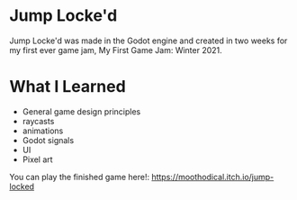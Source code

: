 # Jump Locke'd
Jump Locke'd was made in the Godot engine and created in two weeks for my first ever game jam, My First Game Jam: Winter 2021.

# What I Learned
- General game design principles
- raycasts
- animations
- Godot signals
- UI
- Pixel art

You can play the finished game here!: https://moothodical.itch.io/jump-locked 
